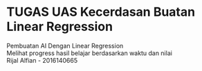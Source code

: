 # TUGAS UAS Kecerdasan Buatan Linear Regression
Pembuatan AI Dengan Linear Regression   
Melihat progress hasil belajar berdasarkan waktu dan nilai  
Rijal Alfian - 2016140665
